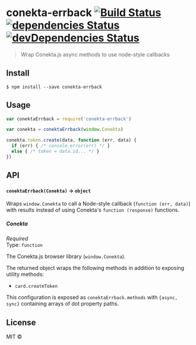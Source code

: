 # conekta-errback [![Build Status](https://travis-ci.org/NutriconsultorOnline/conekta-errback.svg?branch=master)](https://travis-ci.org/NutriconsultorOnline/conekta-errback) [![dependencies Status](https://david-dm.org/NutriconsultorOnline/conekta-errback/status.svg)](https://david-dm.org/NutriconsultorOnline/conekta-errback) [![devDependencies Status](https://david-dm.org/NutriconsultorOnline/conekta-errback/dev-status.svg)](https://david-dm.org/NutriconsultorOnline/conekta-errback?type=dev)

> Wrap Conekta.js async methods to use node-style callbacks


## Install

```
$ npm install --save conekta-errback
```


## Usage

```js
var conektaErrback = require('conekta-errback')

var conekta = conektaErrback(window.Conekta)

conekta.token.create(data, function (err, data) {
  if (err) { /* console.error(err) */ }
  else { /* token = data.id... */ }
})
```

## API

#### `conektaErrback(Conekta)` -> `object`

Wraps `window.Conekta` to call a Node-style callback (`function (err, data)`) with results instead of using Conekta's `function (response)` functions.

##### Conekta

*Required*  
Type: `function`

The Conekta.js browser library (`window.Conekta`).

The returned object wraps the following methods in addition to exposing utility methods:

* `card.createToken`

This configuration is exposed as `conektaErrback.methods` with `{async, sync}` containing arrays of dot property paths.

## License

MIT ©
